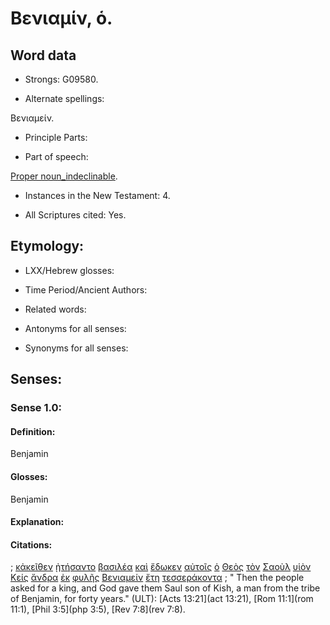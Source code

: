 # Βενιαμίν, ὁ.

<!-- Status: S2=NeedsFinalCheck -->
<!-- Lexica used for edits: LN MM -->

## Word data

* Strongs: G09580.


* Alternate spellings: 

Βενιαμείν.

* Principle Parts: 

* Part of speech: 

[Proper noun_indeclinable](http://ugg.readthedocs.io/en/latest/proper_noun_indeclinable.html). 

* Instances in the New Testament: 4.

* All Scriptures cited: Yes.

## Etymology: 

* LXX/Hebrew glosses: 

* Time Period/Ancient Authors: 

* Related words: 

* Antonyms for all senses:

* Synonyms for all senses: 

## Senses:

### Sense  1.0: 

#### Definition: 

Benjamin

#### Glosses: 

Benjamin

#### Explanation: 

#### Citations: 

; [κἀκεῖθεν](../G25470/01.md) [ᾐτήσαντο](../G01540/01.md) [βασιλέα](../G09350/01.md) [καὶ](../G25320/01.md) [ἔδωκεν](../G13250/01.md) [αὐτοῖς](../G08460/01.md) [ὁ](../G35880/01.md) [Θεὸς](../G23160/01.md) [τὸν](../G35880/01.md) [Σαοὺλ](../G45690/01.md) [υἱὸν](../G52070/01.md) [Κείς](../G27970/01.md) [ἄνδρα](../G04350/01.md) [ἐκ](../G15370/01.md) [φυλῆς](../G54430/01.md) [Βενιαμείν](../G09580/01.md) [ἔτη](../G20940/01.md) [τεσσεράκοντα](../G50620/01.md)
; " Then the people asked for a king, and God gave them Saul son of Kish, a man from the tribe of Benjamin, for forty years." (ULT): 
[Acts 13:21](act 13:21), [Rom 11:1](rom 11:1), [Phil 3:5](php 3:5), [Rev 7:8](rev 7:8).
